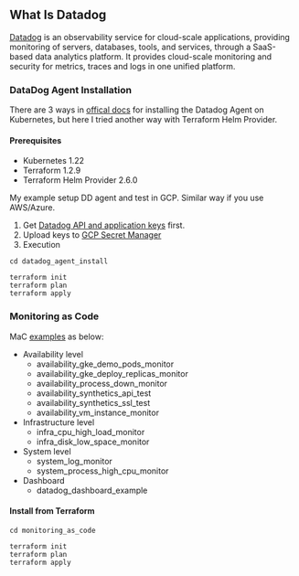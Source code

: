 ## What Is Datadog

[Datadog](https://www.datadoghq.com/) is an observability service for cloud-scale applications, providing monitoring of servers, databases, tools, and services, through a SaaS-based data analytics platform. It provides cloud-scale monitoring and security for metrics, traces and logs in one unified platform.


### DataDog Agent Installation

There are 3 ways in [offical docs](https://docs.datadoghq.com/containers/kubernetes/installation/?tab=operator) for installing the Datadog Agent on Kubernetes, but here I tried another way with Terraform Helm Provider.

#### Prerequisites
* Kubernetes 1.22
* Terraform 1.2.9
* Terraform Helm Provider 2.6.0

My example setup DD agent and test in GCP. Similar way if you use AWS/Azure.
1. Get [Datadog API and application keys](https://app.datadoghq.com/organization-settings/api-keys?_gl=1*1b7ys11*_ga*OTUwMDQ4OTguMTY1OTUzMTIyMQ..*_ga_KN80RDFSQK*MTY2NzM3MjU5OC4xMS4xLjE2NjczNzMyODQuMjIuMC4w) first.
2. Upload keys to [GCP Secret Manager](https://cloud.google.com/secret-manager)
3. Execution

```
cd datadog_agent_install

terraform init
terraform plan 
terraform apply
```

### Monitoring as Code
MaC [examples](./monitoring_as_code/) as below:

* Availability level
  * availability_gke_demo_pods_monitor
  * availability_gke_deploy_replicas_monitor
  * availability_process_down_monitor
  * availability_synthetics_api_test
  * availability_synthetics_ssl_test
  * availability_vm_instance_monitor
* Infrastructure level
  * infra_cpu_high_load_monitor
  * infra_disk_low_space_monitor
* System level
  * system_log_monitor
  * system_process_high_cpu_monitor
* Dashboard
  * datadog_dashboard_example

#### Install from Terraform
```
cd monitoring_as_code

terraform init
terraform plan 
terraform apply
```

<br>
